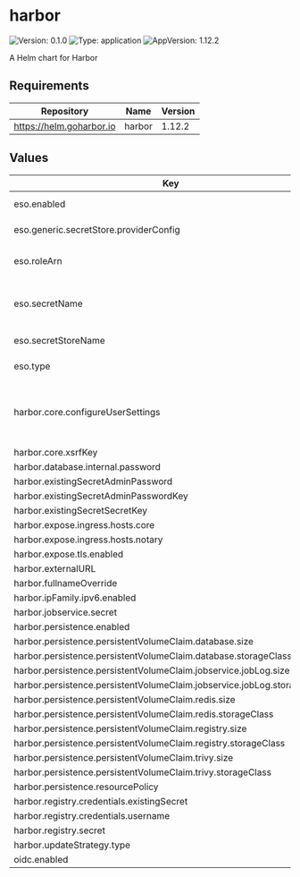 # harbor

![Version: 0.1.0](https://img.shields.io/badge/Version-0.1.0-informational?style=flat-square) ![Type: application](https://img.shields.io/badge/Type-application-informational?style=flat-square) ![AppVersion: 1.12.2](https://img.shields.io/badge/AppVersion-1.12.2-informational?style=flat-square)

A Helm chart for Harbor

## Requirements

| Repository | Name | Version |
|------------|------|---------|
| https://helm.goharbor.io | harbor | 1.12.2 |

## Values

| Key | Type | Default | Description |
|-----|------|---------|-------------|
| eso.enabled | bool | `true` | Install components of the ESO. |
| eso.generic.secretStore.providerConfig | object | `{}` | Defines SecretStore provider configuration. |
| eso.roleArn | string | `"arn:aws:iam::012345678910:role/AWSIRSA_Shared_ExternalSecretOperatorAccess"` | Role ARN for the ExternalSecretOperator to assume. |
| eso.secretName | string | `"/edp/eks/addons/harbor"` | Value name in AWS ParameterStore, AWS SecretsManager or other Secret Store. |
| eso.secretStoreName | string | `"aws-parameterstore"` | Defines Secret Store name. |
| eso.type | string | `"aws"` | Defines provider type. One of `aws` or `generic`. |
| harbor.core.configureUserSettings | string | `"{\n  \"auth_mode\": \"oidc_auth\",\n  \"oidc_name\": \"keycloak\",\n  \"oidc_endpoint\": \"https://keycloak.example.com/auth/realms/shared\",\n  \"oidc_client_id\": \"harbor\",\n  \"oidc_client_secret\": \"YOURSECRET\",\n  \"oidc_groups_claim\": \"roles\",\n  \"oidc_admin_group\": \"administrator\",\n  \"oidc_scope\": \"openid,email,profile,roles\",\n  \"oidc_auto_onboard\": \"true\",\n  \"oidc_user_claim\": \"preferred_username\"\n}\n"` |  |
| harbor.core.xsrfKey | string | `"somekey"` |  |
| harbor.database.internal.password | string | `"somesecret"` |  |
| harbor.existingSecretAdminPassword | string | `"harbor"` |  |
| harbor.existingSecretAdminPasswordKey | string | `"HARBOR_ADMIN_PASSWORD"` |  |
| harbor.existingSecretSecretKey | string | `"harbor"` |  |
| harbor.expose.ingress.hosts.core | string | `"registry.example.com"` |  |
| harbor.expose.ingress.hosts.notary | string | `"notary.example.com"` |  |
| harbor.expose.tls.enabled | bool | `false` |  |
| harbor.externalURL | string | `"https://registry.example.com"` |  |
| harbor.fullnameOverride | string | `"harbor"` |  |
| harbor.ipFamily.ipv6.enabled | bool | `false` |  |
| harbor.jobservice.secret | string | `"SomeSecret"` |  |
| harbor.persistence.enabled | bool | `true` |  |
| harbor.persistence.persistentVolumeClaim.database.size | string | `"2Gi"` |  |
| harbor.persistence.persistentVolumeClaim.database.storageClass | string | `"ebs-sc"` |  |
| harbor.persistence.persistentVolumeClaim.jobservice.jobLog.size | string | `"1Gi"` |  |
| harbor.persistence.persistentVolumeClaim.jobservice.jobLog.storageClass | string | `"ebs-sc"` |  |
| harbor.persistence.persistentVolumeClaim.redis.size | string | `"1Gi"` |  |
| harbor.persistence.persistentVolumeClaim.redis.storageClass | string | `"ebs-sc"` |  |
| harbor.persistence.persistentVolumeClaim.registry.size | string | `"30Gi"` |  |
| harbor.persistence.persistentVolumeClaim.registry.storageClass | string | `"ebs-sc"` |  |
| harbor.persistence.persistentVolumeClaim.trivy.size | string | `"5Gi"` |  |
| harbor.persistence.persistentVolumeClaim.trivy.storageClass | string | `"ebs-sc"` |  |
| harbor.persistence.resourcePolicy | string | `"keep"` |  |
| harbor.registry.credentials.existingSecret | string | `"harbor"` |  |
| harbor.registry.credentials.username | string | `"harbor_registry_user"` |  |
| harbor.registry.secret | string | `"SomeSecret"` |  |
| harbor.updateStrategy.type | string | `"Recreate"` |  |
| oidc.enabled | bool | `false` |  |

